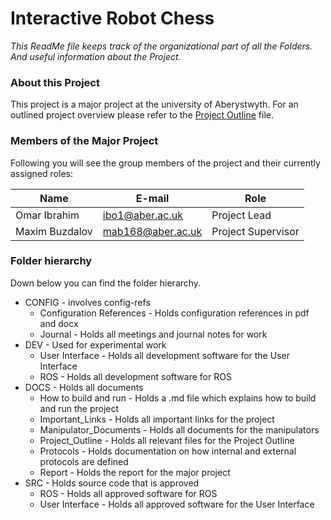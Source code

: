 # Interactive Robot Chess

*This ReadMe file keeps track of the organizational part of all the Folders. And useful information about the Project.*

### About this Project
This project is a major project at the university of Aberystwyth. For an outlined project overview please refer to the [Project Outline](DOCS/Project_Outline/MP.IBO1.00_-_Project_Outline.pdf ) file.

### Members of the Major Project
Following you will see the group members of the project and their currently assigned roles:

Name | E-mail | Role
------------ | ------------- | -------------
Omar Ibrahim | ibo1@aber.ac.uk | Project Lead
Maxim Buzdalov | mab168@aber.ac.uk | Project Supervisor

### Folder hierarchy
Down below you can find the folder hierarchy.

* CONFIG						- involves config-refs
    * Configuration References  - Holds configuration references in pdf and docx
	* Journal					- Holds all meetings and journal notes for work
* DEV							- Used for experimental work
    * User Interface            - Holds all development software for the User Interface
    * ROS                       - Holds all development software for ROS
* DOCS                          - Holds all documents
    * How to build and run      - Holds a .md file which explains how to build and run the project
    * Important_Links		    - Holds all important links for the project
    * Manipulator_Documents     - Holds all documents for the manipulators
    * Project_Outline		    - Holds all relevant files for the Project Outline
    * Protocols                 - Holds documentation on how internal and external protocols are defined
    * Report                    - Holds the report for the major project
* SRC                           - Holds source code that is approved
    * ROS                       - Holds all approved software for ROS
    * User Interface            - Holds all approved software for the User Interface
